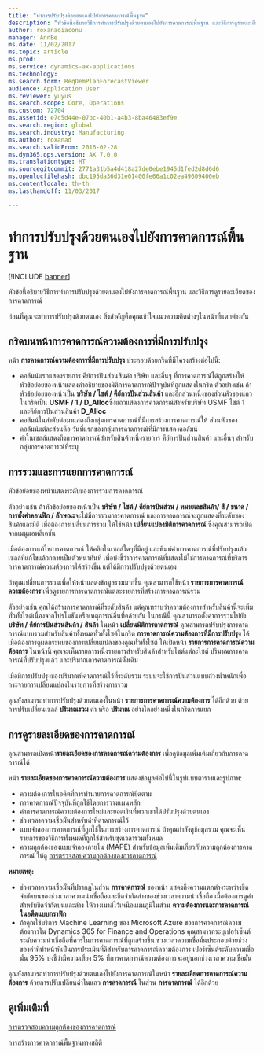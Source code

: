 ```yaml
---
title: "ทำการปรับปรุงด้วยตนเองไปยังการคาดการณ์พื้นฐาน"
description: "หัวข้อนี้อธิบายวิธีการทำการปรับปรุงด้วยตนเองไปยังการคาดการณ์พื้นฐาน และวิธีการดูรายละเอียดของการคาดการณ์"
author: roxanadiaconu
manager: AnnBe
ms.date: 11/02/2017
ms.topic: article
ms.prod: 
ms.service: dynamics-ax-applications
ms.technology: 
ms.search.form: ReqDemPlanForecastViewer
audience: Application User
ms.reviewer: yuyus
ms.search.scope: Core, Operations
ms.custom: 72704
ms.assetid: e7c5d44e-07bc-40b1-a4b3-8ba46483ef9e
ms.search.region: global
ms.search.industry: Manufacturing
ms.author: roxanad
ms.search.validFrom: 2016-02-28
ms.dyn365.ops.version: AX 7.0.0
ms.translationtype: HT
ms.sourcegitcommit: 2771a31b5a4d418a27de0ebe1945d1fed2d8d6d6
ms.openlocfilehash: dbc195da36d31e01400fe66a1c02ea49609400eb
ms.contentlocale: th-th
ms.lasthandoff: 11/03/2017

---
```


# <a name="make-manual-adjustments-to-the-baseline-forecast"></a>ทำการปรับปรุงด้วยตนเองไปยังการคาดการณ์พื้นฐาน

[!INCLUDE [banner](../includes/banner.md)]

หัวข้อนี้อธิบายวิธีการทำการปรับปรุงด้วยตนเองไปยังการคาดการณ์พื้นฐาน และวิธีการดูรายละเอียดของการคาดการณ์ 

ก่อนที่คุณจะทำการปรับปรุงด้วยตนเอง สิ่งสำคัญคือคุณเข้าใจแนวความคิดต่างๆในหน้าที่แตกต่างกัน

## <a name="grid-on-the-adjusted-demand-forecast-page"></a>กริดบนหน้าการคาดการณ์ความต้องการที่มีการปรับปรุง
หน้า **การคาดการณ์ความต้องการที่มีการปรับปรุง** ประกอบด้วยกริดที่มีโครงสร้างต่อไปนี้:

-   คอลัมน์แรกแสดงรายการ คีย์การปันส่วนสินค้า บริษัท และอื่นๆ ที่การคาดการณ์ได้ถูกสร้างให้ หัวข้อย่อยของหน้าแสดงคำอธิบายของมิติการคาดการณ์ปัจจุบันทีถูกแสดงในกริด ตัวอย่างเช่น ถ้าหัวข้อย่อยของหน้าเป็น **บริษัท / ไซต์ / คีย์การปันส่วนสินค้า** และอีกส่วนหนึ่งของส่วนหัวของแถวในกริดเป็น **USMF / 1 / D\_Alloc**ซึ่งแถวแสดงการคาดการณ์สำหรับบริษัท USMF ไซต์ 1 และคีย์การปันส่วนสินค้า **D\_Alloc**
-   คอลัมน์ในลำดับต่อมาแสดงถึงกลุ่มการคาดการณ์ที่มีการสร้างการคาดการณ์ให้ ส่วนหัวของคอลัมน์แต่ละส่วนคือ วันที่แรกของกลุ่มการคาดการณ์ที่มีการแสดงคอลัมน์
-   ค่าในเซลล์แสดงถึงการคาดการณ์สำหรับสินค้าหนึ่งรายการ คีย์การปันส่วนสินค้า และอื่นๆ สำหรับกลุ่มการคาดการณ์ที่ระบุ

## <a name="forecast-aggregation-and-de-aggregation"></a>การรวมและการแยกการคาดการณ์
หัวข้อย่อยของหน้าแสดงระดับของการรวมการคาดการณ์ 

ตัวอย่างเช่น ถ้าหัวข้อย่อยของหน้าเป็น **บริษัท / ไซต์ / คีย์การปันส่วน / หมายเลขสินค้า/ สี / ขนาด / การตั้งค่าคอนฟิก / ลักษณะ**จะไม่มีการรวมการคาดการณ์ และการคาดการณ์จะถูกแสดงที่ระดับของสินค้าและมิติ เมื่อต้องการเปลี่ยนการรวม ให้ใช้หน้า **เปลี่ยนแปลงมิติการคาดการณ์** ซึ่งคุณสามารถเปิดจากเมนูแอพลิเคชัน 

เมื่อต้องการแก้ไขการคาดการณ์ ให้คลิกในเซลล์ใดๆที่มีอยู่ และพิมพ์ค่าการคาดการณ์ที่ปรับปรุงแล้ว เซลล์ที่แก้ไขแล้วกลายเป็นตัวหนาทันที เพื่อบ่งชี้ว่าการคาดการณ์ที่แสดงไม่ใช่การคาดการณ์ที่บริการการคาดการณ์ความต้องการได้สร้างขึ้น แต่ได้มีการปรับปรุงด้วยตนเอง 

ถ้าคุณเปลี่ยนการรวมเพื่อให้หน้าแสดงข้อมูลรวมมากขึ้น คุณสามารถใช้หน้า **รายการการคาดการณ์ความต้องการ** เพื่อดูรายการการคาดการณ์แต่ละรายการที่สร้างการคาดการณ์รวม 

ตัวอย่างเช่น คุณได้สร้างการคาดการณ์ที่ระดับสินค้า แต่คุณทราบว่าความต้องการสำหรับสินค้านี้จะเพิ่มทั่วทั้งไซต์เนื่องจากโปรโมชันหรือเหตุการณ์อื่นที่คล้ายกัน ในกรณีนี้ คุณสามารถตั้งค่าการรวมไปยัง **บริษัท / คีย์การปันส่วนสินค้า / สินค้า** ในหน้า **เปลี่ยนมิติการคาดการณ์** คุณสามารถปรับปรุงการคาดการณ์แบบรวมสำหรับสินค้าทั้งหมดทั่วทั้งไซต์ในกริด **การคาดการณ์ความต้องการที่มีการปรับปรุง** ได้ เมื่อต้องการดูผลกระทบของการเปลี่ยนแปลงของคุณทั่วทั้งไซต์ ให้เปิดหน้า **รายการการคาดการณ์ความต้องการ** ในหน้านี้ คุณจะเห็นรายการหนึ่งรายการสำหรับสินค้าสำหรับไซต์แต่ละไซต์ ปริมาณการคาดการณ์ที่ปรับปรุงแล้ว และปริมาณการคาดการณ์ดั้งเดิม 

เมื่อมีการปรับปรุงของปริมาณที่คาดการณ์ไว้ที่ระดับรวม ระบบจะใช้การปันส่วนแบบถ่วงน้ำหนักเพื่อกระจายการเปลี่ยนแปลงในรายการที่สร้างการรวม 

คุณยังสามารถทำการปรับปรุงด้วยตนเองในหน้า **รายการการคาดการณ์ความต้องการ** ได้อีกด้วย ด้วยการปรับเปลี่ยนเซลล์ **ปริมาณรวม** ค่า หรือ **ปริมาณ** อย่างใดอย่างหนึ่งในกริดการแยก

## <a name="viewing-details-of-the-forecast"></a>การดูรายละเอียดของการคาดการณ์
คุณสามารถเปิดหน้า**รายละเอียดของการคาดการณ์ความต้องการ** เพื่อดูข้อมูลเพิ่มเติมเกี่ยวกับการคาดการณ์ได้ 

หน้า **รายละเอียดของการคาดการณ์ความต้องการ** แสดงข้อมูลต่อไปนี้ในรูปแบบตารางและรูปภาพ:

-   ความต้องการในอดีตที่การทำนายการคาดการณ์ยึดตาม
-   การคาดการณ์ปัจจุบันที่ถูกใช้โดยการวางแผนหลัก
-   ค่าการคาดการณ์ความต้องการใหม่และยอดเงินที่พวกเขาได้ปรับปรุงด้วยตนเอง
-   ช่วงเวลาความเชื่อมั่นสำหรับค่าที่คาดการณ์ไว้
-   แบบจำลองการคาดการณ์ที่ถูกใช้ในการสร้างการคาดการณ์ ถ้าคุณกำลังดูข้อมูลรวม คุณจะเห็นรายการของวิธีการทั้งหมดที่ถูกใช้สำหรับชุดเวลารวมทั้งหมด
-   ความถูกต้องของแบบจำลองภายใน (MAPE) สำหรับข้อมูลเพิ่มเติมเกี่ยวกับความถูกต้องการคาดการณ์ ให้ดู [การตรวจสอบความถูกต้องของการคาดการณ์](monitor-forecast-accuracy.md)

**หมายเหตุ:**

-   ช่วงเวลาความเชื่อมั่นที่ปรากฏในส่วน **การคาดการณ์** ของหน้า แสดงถึงความแตกต่างระหว่างขีดจำกัดบนของช่วงเวลาความน่าเชื่อถือและขีดจำกัดล่างของช่วงเวลาความน่าเชื่อถือ เมื่อต้องการดูค่าสำหรับขีดจำกัดบนและล่าง ให้วางเมาส์ไว้เหนือแผนภูมิในส่วน **ความต้องการและการคาดการณ์ในอดีตแบบกราฟิก**
-   ถ้าคุณใช้บริการ Machine Learning ของ Microsoft Azure ของการคาดการณ์ความต้องการใน Dynamics 365 for Finance and Operations คุณสามารถระบุเปอร์เซ็นต์ระดับความน่าเชื่อถือที่ควรในการคาดการณ์ที่ถูกสร้างขึ้น ช่วงเวลาความเชื่อมั่นประกอบด้วยช่วงของค่าที่ทำหน้าที่เป็นการประเมินที่ดีสำหรับการคาดการณ์ความต้องการ เปอร์เซ็นต์ระดับความเชื่อมั่น 95% บ่งชี้ว่ามีความเสี่ยง 5% ที่การคาดการณ์ความต้องการจะอยู่นอกช่วงเวลาความเชื่อมั่น

คุณยังสามารถทำการปรับปรุงด้วยตนเองไปยังการคาดการณ์ในหน้า **รายละเอียดการคาดการณ์ความต้องการ** ด้วยการปรับเปลี่ยนค่าในแถว **การคาดการณ์** ในส่วน **การคาดการณ์** ได้อีกด้วย

<a name="see-also"></a>ดูเพิ่มเติมที่
--------

[การตรวจสอบความถูกต้องของการคาดการณ์](monitor-forecast-accuracy.md)

[การสร้างการคาดการณ์พื้นฐานทางสถิติ](generate-statistical-baseline-forecast.md)




